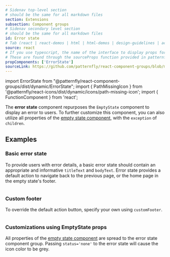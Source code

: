 ```yaml
---
# Sidenav top-level section
# should be the same for all markdown files
section: Extensions
subsection: Component groups
# Sidenav secondary level section
# should be the same for all markdown files
id: Error state
# Tab (react | react-demos | html | html-demos | design-guidelines | accessibility)
source: react
# If you use typescript, the name of the interface to display props for
# These are found through the sourceProps function provided in patternfly-docs.source.js
propComponents: ['ErrorState']
sourceLink: https://github.com/patternfly/react-component-groups/blob/main/packages/module/patternfly-docs/content/extensions/component-groups/examples/ErrorState/ErrorState.md
---
```


import ErrorState from "@patternfly/react-component-groups/dist/dynamic/ErrorState";
import { PathMissingIcon } from '@patternfly/react-icons/dist/dynamic/icons/path-missing-icon';
import { FunctionComponent } from 'react';

The **error state** component repurposes the `EmptyState` component to display an error to users. To further customize this component, you can also utilize all properties of the [empty state component](/components/empty-state), with the `exception` of `children`.

## Examples

### Basic error state

To provide users with error details, a basic error state should contain an appropriate and informative `titleText` and `bodyText`. Error state provides a default action to navigate back to the previous page, or the home page in the empty state's footer.

```js file="./ErrorStateExample.tsx"

```

### Custom footer

To override the default action button, specify your own using `customFooter`.

```js file="./ErrorStateFooterExample.tsx"

```

### Customizations using EmptyState props

All properties of the [empty state component](/components/empty-state) are spread to the error state component group. Passing `status='none'` to the error state will cause the icon color to be grey.

```js file="./ErrorStateExtraProps.tsx"

```
